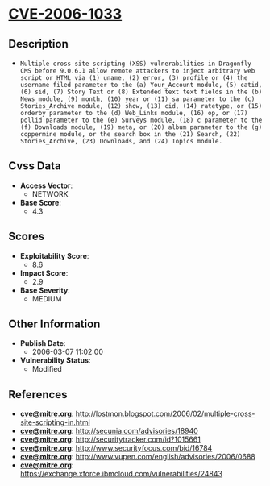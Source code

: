 
# [CVE-2006-1033](http://lostmon.blogspot.com/2006/02/multiple-cross-site-scripting-in.html)

## Description

- `Multiple cross-site scripting (XSS) vulnerabilities in Dragonfly CMS before 9.0.6.1 allow remote attackers to inject arbitrary web script or HTML via (1) uname, (2) error, (3) profile or (4) the username filed parameter to the (a) Your_Account module, (5) catid, (6) sid, (7) Story Text or (8) Extended text text fields in the (b) News module, (9) month, (10) year or (11) sa parameter to the (c) Stories_Archive module, (12) show, (13) cid, (14) ratetype, or (15) orderby parameter to the (d) Web_Links module, (16) op, or (17) pollid parameter to the (e) Surveys module, (18) c parameter to the (f) Downloads module, (19) meta, or (20) album parameter to the (g) coppermine module, or the search box in the (21) Search, (22) Stories_Archive, (23) Downloads, and (24) Topics module.`

## Cvss Data

- **Access Vector**:
  - NETWORK
- **Base Score**:
  - 4.3

## Scores

- **Exploitability Score**:
  - 8.6
- **Impact Score**:
  - 2.9
- **Base Severity**:
  - MEDIUM

## Other Information

- **Publish Date**:
  - 2006-03-07 11:02:00
- **Vulnerability Status**:
  - Modified

## References

- **cve@mitre.org**: http://lostmon.blogspot.com/2006/02/multiple-cross-site-scripting-in.html
- **cve@mitre.org**: http://secunia.com/advisories/18940
- **cve@mitre.org**: http://securitytracker.com/id?1015661
- **cve@mitre.org**: http://www.securityfocus.com/bid/16784
- **cve@mitre.org**: http://www.vupen.com/english/advisories/2006/0688
- **cve@mitre.org**: https://exchange.xforce.ibmcloud.com/vulnerabilities/24843
